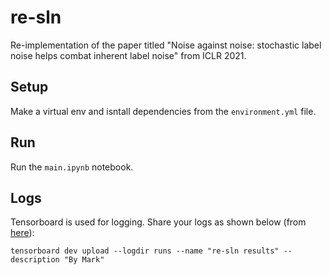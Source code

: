 #  re-sln

Re-implementation of the paper titled "Noise against noise: stochastic label noise helps combat inherent label noise" from ICLR 2021.

## Setup

Make a virtual env and isntall dependencies from the ```environment.yml``` file.

## Run

Run the ```main.ipynb``` notebook.

## Logs

Tensorboard is used for logging. Share your logs as shown below (from [here](https://pytorch.org/tutorials/recipes/recipes/tensorboard_with_pytorch.html#share-tensorboard-dashboards)):
```
tensorboard dev upload --logdir runs --name "re-sln results" --description "By Mark"
```